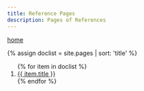 ```yaml
---
title: Reference Pages
description: Pages of References
---
```


[home](/)

{% assign doclist = site.pages | sort: 'title' %}
<ol>
{% for item in doclist %}
    <li><a href="{{ item.url }}">{{ item.title }}</a></li>
{% endfor %}
</ol>
